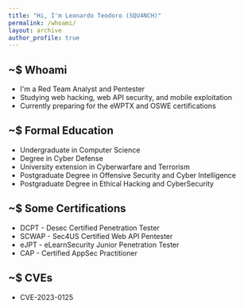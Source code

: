 ```yaml
---
title: "Hi, I'm Leonardo Teodoro (SQU4NCH)"
permalink: /whoami/
layout: archive
author_profile: true
---
```


## ~$ Whoami

- I'm a Red Team Analyst and Pentester
- Studying web hacking, web API security, and mobile exploitation
- Currently preparing for the eWPTX and OSWE certifications

## ~$ Formal Education
- Undergraduate in Computer Science
- Degree in Cyber Defense
- University extension in Cyberwarfare and Terrorism
- Postgraduate Degree in Offensive Security and Cyber Intelligence
- Postgraduate Degree in Ethical Hacking and CyberSecurity

## ~$ Some Certifications
- DCPT - Desec Certified Penetration Tester
- SCWAP - Sec4US Certified Web API Pentester
- eJPT - eLearnSecurity Junior Penetration Tester
- CAP - Certified AppSec Practitioner

## ~$ CVEs
- CVE-2023-0125